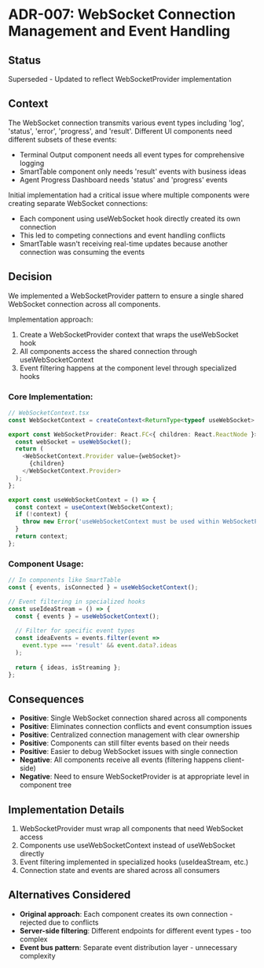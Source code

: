 # ADR-007: WebSocket Connection Management and Event Handling

## Status
Superseded - Updated to reflect WebSocketProvider implementation

## Context
The WebSocket connection transmits various event types including 'log', 'status', 'error', 'progress', and 'result'. Different UI components need different subsets of these events:
- Terminal Output component needs all event types for comprehensive logging
- SmartTable component only needs 'result' events with business ideas
- Agent Progress Dashboard needs 'status' and 'progress' events

Initial implementation had a critical issue where multiple components were creating separate WebSocket connections:
- Each component using useWebSocket hook directly created its own connection
- This led to competing connections and event handling conflicts
- SmartTable wasn't receiving real-time updates because another connection was consuming the events

## Decision
We implemented a WebSocketProvider pattern to ensure a single shared WebSocket connection across all components.

Implementation approach:
1. Create a WebSocketProvider context that wraps the useWebSocket hook
2. All components access the shared connection through useWebSocketContext
3. Event filtering happens at the component level through specialized hooks

### Core Implementation:

```typescript
// WebSocketContext.tsx
const WebSocketContext = createContext<ReturnType<typeof useWebSocket> | null>(null);

export const WebSocketProvider: React.FC<{ children: React.ReactNode }> = ({ children }) => {
  const webSocket = useWebSocket();
  return (
    <WebSocketContext.Provider value={webSocket}>
      {children}
    </WebSocketContext.Provider>
  );
};

export const useWebSocketContext = () => {
  const context = useContext(WebSocketContext);
  if (!context) {
    throw new Error('useWebSocketContext must be used within WebSocketProvider');
  }
  return context;
};
```

### Component Usage:
```typescript
// In components like SmartTable
const { events, isConnected } = useWebSocketContext();

// Event filtering in specialized hooks
const useIdeaStream = () => {
  const { events } = useWebSocketContext();
  
  // Filter for specific event types
  const ideaEvents = events.filter(event => 
    event.type === 'result' && event.data?.ideas
  );
  
  return { ideas, isStreaming };
};
```

## Consequences
- **Positive**: Single WebSocket connection shared across all components
- **Positive**: Eliminates connection conflicts and event consumption issues
- **Positive**: Centralized connection management with clear ownership
- **Positive**: Components can still filter events based on their needs
- **Positive**: Easier to debug WebSocket issues with single connection
- **Negative**: All components receive all events (filtering happens client-side)
- **Negative**: Need to ensure WebSocketProvider is at appropriate level in component tree

## Implementation Details
1. WebSocketProvider must wrap all components that need WebSocket access
2. Components use useWebSocketContext instead of useWebSocket directly
3. Event filtering implemented in specialized hooks (useIdeaStream, etc.)
4. Connection state and events are shared across all consumers

## Alternatives Considered
- **Original approach**: Each component creates its own connection - rejected due to conflicts
- **Server-side filtering**: Different endpoints for different event types - too complex
- **Event bus pattern**: Separate event distribution layer - unnecessary complexity